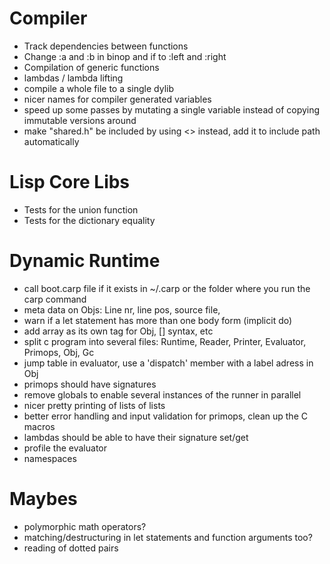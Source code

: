 # Compiler
  - Track dependencies between functions
  - Change :a and :b in binop and if to :left and :right
  - Compilation of generic functions
  - lambdas / lambda lifting
  - compile a whole file to a single dylib
  - nicer names for compiler generated variables
  - speed up some passes by mutating a single variable instead of copying immutable versions around
  - make "shared.h" be included by using <> instead, add it to include path automatically

# Lisp Core Libs
  - Tests for the union function
  - Tests for the dictionary equality

# Dynamic Runtime
  - call boot.carp file if it exists in ~/.carp or the folder where you run the carp command
  - meta data on Objs: Line nr, line pos, source file,
  - warn if a let statement has more than one body form (implicit do)
  - add array as its own tag for Obj, [] syntax, etc
  - split c program into several files: Runtime, Reader, Printer, Evaluator, Primops, Obj, Gc
  - jump table in evaluator, use a 'dispatch' member with a label adress in Obj
  - primops should have signatures
  - remove globals to enable several instances of the runner in parallel
  - nicer pretty printing of lists of lists
  - better error handling and input validation for primops, clean up the C macros
  - lambdas should be able to have their signature set/get
  - profile the evaluator
  - namespaces

# Maybes
  - polymorphic math operators?
  - matching/destructuring in let statements and function arguments too?
  - reading of dotted pairs

